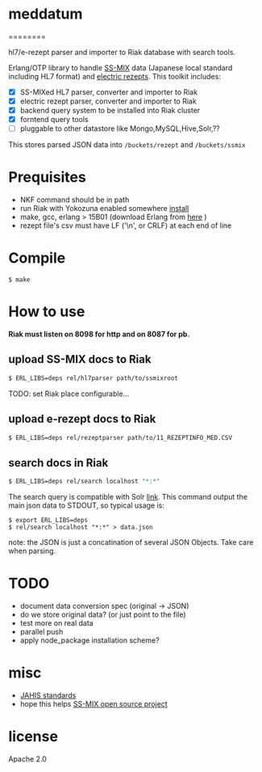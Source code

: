 # meddatum
========

hl7/e-rezept parser and importer to Riak database with search tools.

Erlang/OTP library to handle [SS-MIX](http://www.hci-bc.com/ss-mix/ssmix/) data (Japanese local standard including HL7 format) and [electric rezepts](http://www.ssk.or.jp/rezept/). This toolkit includes:

- [x] SS-MIXed HL7 parser, converter and importer to Riak
- [x] electric rezept parser, converter and importer to Riak
- [x] backend query system to be installed into Riak cluster
- [x] forntend query tools
- [ ] pluggable to other datastore like Mongo,MySQL,Hive,Solr,??

This stores parsed JSON data into `/buckets/rezept` and `/buckets/ssmix`

# Prequisites

- NKF command should be in path
- run Riak with Yokozuna enabled somewhere [install](https://github.com/basho/yokozuna/blob/master/docs/INSTALL.md)
- make, gcc, erlang > 15B01 (download Erlang from [here](http://erlang-users.jp) )
- rezept file's csv must have LF ('\n', or CRLF) at each end of line

# Compile

```
$ make
```

# How to use

**Riak must listen on 8098 for http and on 8087 for pb.**

## upload SS-MIX docs to Riak

```sh
$ ERL_LIBS=deps rel/hl7parser path/to/ssmixroot
```

TODO: set Riak place configurable...

## upload e-rezept docs to Riak

```sh
$ ERL_LIBS=deps rel/rezeptparser path/to/11_REZEPTINFO_MED.CSV
```

## search docs in Riak

```sh
$ ERL_LIBS=deps rel/search localhost "*:*"
```
The search query is compatible with Solr [link](http://lucene.apache.org/core/2_9_4/queryparsersyntax.html). This command output the main json data to STDOUT, so typical usage is:

```
$ export ERL_LIBS=deps
$ rel/search localhost "*:*" > data.json
```
note: the JSON is just a concatination of several JSON Objects. Take care when parsing.

# TODO

- document data conversion spec (original -> JSON)
- do we store original data? (or just point to the file)
- test more on real data
- parallel push
- apply node_package installation scheme?

# misc

- [JAHIS standards](http://www.jahis.jp/jahis_hyojyun/seiteizumi_hyojyun/)
- hope this helps [SS-MIX open source project](http://iryogakusei.com/portfolio-item/ss-mix%E3%82%AA%E3%83%BC%E3%83%97%E3%83%B3%E3%82%BD%E3%83%BC%E3%82%B9%E5%8C%96/)


# license

Apache 2.0